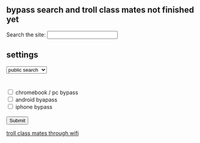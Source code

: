 ## bypass search and troll class mates not finished yet

<label for="site-search">Search the site:</label>
<input type="search" id="site-search" name="q"
       aria-label="Search through site content">





## settings

<select> search settings
			<option value="ar">public search</option>
			<option value="ar">private search</option> 
	                <option value="ar">unblocked v1</option>
	                <option value="ar">unblocked v2</option> 
	                <option value="ar">private tab</option>
	                 <option value="ar">fully private</option>
		
<html>
<body>

<h1> </h1>

<form action="/action_page.php">
  <input type="checkbox" id="vehicle1" name="device" value="pc">
  <label for="vehicle1">chromebook / pc bypass</label><br>
  <input type="checkbox" id="vehicle2" name="devic" value="android">
  <label for="vehicle2">android byapass</label><br>
  <input type="checkbox" id="vehicle3" name="devicw" value="apple device">
  <label for="vehicle3">iphone bypass</label><br><br>
  <input type="submit" value="Submit"> 
</form>

	
	
	
	
	
 <a href="print.html"  
    onclick="window.open('https://cbozeyboy199.github.io/troll-class/', 
                         'newwindow', 
                         'width=300,height=250'); 
              return false;">troll class mates through wifi</a>
	
	
	
